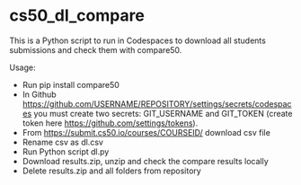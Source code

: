 # cs50_dl_compare

This is a Python script to run in Codespaces to download all students submissions and check them with compare50.

Usage:

* Run  pip install compare50
* In Github https://github.com/USERNAME/REPOSITORY/settings/secrets/codespaces you must create two secrets: GIT_USERNAME and GIT_TOKEN (create token here https://github.com/settings/tokens).
* From https://submit.cs50.io/courses/COURSEID/ download csv file
* Rename csv as dl.csv 
* Run Python script dl.py
* Download results.zip, unzip and check the compare results locally
* Delete results.zip and all folders from repository
